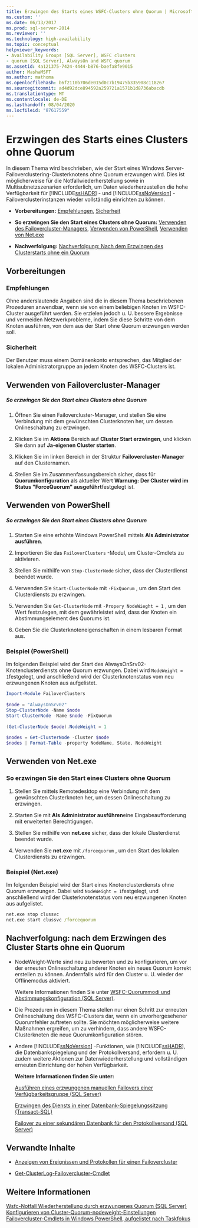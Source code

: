 ```yaml
---
title: Erzwingen des Starts eines WSFC-Clusters ohne Quorum | Microsoft-Dokumentation
ms.custom: ''
ms.date: 06/13/2017
ms.prod: sql-server-2014
ms.reviewer: ''
ms.technology: high-availability
ms.topic: conceptual
helpviewer_keywords:
- Availability Groups [SQL Server], WSFC clusters
- quorum [SQL Server], AlwaysOn and WSFC quorum
ms.assetid: 4a121375-7424-4444-b876-baefa8fe9015
author: MashaMSFT
ms.author: mathoma
ms.openlocfilehash: b6f2110b706de015d0c7b19475b335908c118267
ms.sourcegitcommit: ad4d92dce894592a259721a1571b1d8736abacdb
ms.translationtype: MT
ms.contentlocale: de-DE
ms.lasthandoff: 08/04/2020
ms.locfileid: "87617559"
---
```

# <a name="force-a-wsfc-cluster-to-start-without-a-quorum"></a>Erzwingen des Starts eines Clusters ohne Quorum
  In diesem Thema wird beschrieben, wie der Start eines Windows Server-Failoverclustering-Clusterknotens ohne Quorum erzwungen wird.  Dies ist möglicherweise für die Notfallwiederherstellung sowie in Multisubnetzszenarien erforderlich, um Daten wiederherzustellen die hohe Verfügbarkeit für [!INCLUDE[ssHADR](../../../includes/sshadr-md.md)] - und [!INCLUDE[ssNoVersion](../../../includes/ssnoversion-md.md)] -Failoverclusterinstanzen wieder vollständig einrichten zu können.  
  
-   **Vorbereitungen:**  [Empfehlungen](#Recommendations), [Sicherheit](#Security)  
  
-   **So erzwingen Sie den Start eines Clusters ohne Quorum:**  [Verwenden des Failovercluster-Managers](#FailoverClusterManagerProcedure), [Verwenden von PowerShell](#PowerShellProcedure), [Verwenden von Net.exe](#CommandPromptProcedure)  
  
-   **Nachverfolgung:**  [Nachverfolgung: Nach dem Erzwingen des Clusterstarts ohne ein Quorum](#FollowUp)  
  
##  <a name="before-you-start"></a><a name="BeforeYouBegin"></a> Vorbereitungen  
  
###  <a name="recommendations"></a><a name="Recommendations"></a> Empfehlungen  
 Ohne anderslautende Angaben sind die in diesem Thema beschriebenen Prozeduren anwendbar, wenn sie von einem beliebigen Knoten im WSFC-Cluster ausgeführt werden.  Sie erzielen jedoch u. U. bessere Ergebnisse und vermeiden Netzwerkprobleme, indem Sie diese Schritte von dem Knoten ausführen, von dem aus der Start ohne Quorum erzwungen werden soll.  
  
###  <a name="security"></a><a name="Security"></a> Sicherheit  
 Der Benutzer muss einem Domänenkonto entsprechen, das Mitglied der lokalen Administratorgruppe an jedem Knoten des WSFC-Clusters ist.  
  
##  <a name="using-failover-cluster-manager"></a><a name="FailoverClusterManagerProcedure"></a>Verwenden von Failovercluster-Manager  
  
##### <a name="to-force-a-cluster-to-start-without-a-quorum"></a>So erzwingen Sie den Start eines Clusters ohne Quorum  
  
1.  Öffnen Sie einen Failovercluster-Manager, und stellen Sie eine Verbindung mit dem gewünschten Clusterknoten her, um dessen Onlineschaltung zu erzwingen.  
  
2.  Klicken Sie im **Aktions** Bereich auf **Cluster Start erzwingen**, und klicken Sie dann auf **Ja-eigenen Cluster starten**.  
  
3.  Klicken Sie im linken Bereich in der Struktur **Failovercluster-Manager** auf den Clusternamen.  
  
4.  Stellen Sie im Zusammenfassungsbereich sicher, dass für **Quorumkonfiguration** als aktueller Wert  **Warnung: Der Cluster wird im Status "ForceQuorum" ausgeführt**festgelegt ist.  
  
##  <a name="using-powershell"></a><a name="PowerShellProcedure"></a>Verwenden von PowerShell  
  
##### <a name="to-force-a-cluster-to-start-without-a-quorum"></a>So erzwingen Sie den Start eines Clusters ohne Quorum  
  
1.  Starten Sie eine erhöhte Windows PowerShell mittels **Als Administrator ausführen**.  
  
2.  Importieren Sie das `FailoverClusters` -Modul, um Cluster-Cmdlets zu aktivieren.  
  
3.  Stellen Sie mithilfe von `Stop-ClusterNode` sicher, dass der Clusterdienst beendet wurde.  
  
4.  Verwenden Sie `Start-ClusterNode` mit `-FixQuorum` , um den Start des Clusterdiensts zu erzwingen.  
  
5.  Verwenden Sie `Get-ClusterNode` mit `-Propery NodeWieght = 1` , um den Wert festzulegen, mit dem gewährleistet wird, dass der Knoten ein Abstimmungselement des Quorums ist.  
  
6.  Geben Sie die Clusterknoteneigenschaften in einem lesbaren Format aus.  
  
### <a name="example-powershell"></a>Beispiel (PowerShell)  
 Im folgenden Beispiel wird der Start des AlwaysOnSrv02-Knotenclusterdiensts ohne Quorum erzwungen. Dabei wird `NodeWeight = 1`festgelegt, und anschließend wird der Clusterknotenstatus vom neu erzwungenen Knoten aus aufgelistet.  
  
```powershell  
Import-Module FailoverClusters  
  
$node = "AlwaysOnSrv02"  
Stop-ClusterNode -Name $node  
Start-ClusterNode -Name $node -FixQuorum  
  
(Get-ClusterNode $node).NodeWeight = 1  
  
$nodes = Get-ClusterNode -Cluster $node  
$nodes | Format-Table -property NodeName, State, NodeWeight
```  
  
##  <a name="using-netexe"></a><a name="CommandPromptProcedure"></a>Verwenden von Net.exe  
  
### <a name="to-force-a-cluster-to-start-without-a-quorum"></a>So erzwingen Sie den Start eines Clusters ohne Quorum  
  
1.  Stellen Sie mittels Remotedesktop eine Verbindung mit dem gewünschten Clusterknoten her, um dessen Onlineschaltung zu erzwingen.  
  
2.  Starten Sie mit **Als Administrator ausführen**eine Eingabeaufforderung mit erweiterten Berechtigungen.  
  
3.  Stellen Sie mithilfe von **net.exe** sicher, dass der lokale Clusterdienst beendet wurde.  
  
4.  Verwenden Sie **net.exe** mit `/forcequorum` , um den Start des lokalen Clusterdiensts zu erzwingen.  
  
### <a name="example-netexe"></a>Beispiel (Net.exe)  
 Im folgenden Beispiel wird der Start eines Knotenclusterdiensts ohne Quorum erzwungen. Dabei wird `NodeWeight = 1`festgelegt, und anschließend wird der Clusterknotenstatus vom neu erzwungenen Knoten aus aufgelistet.  
  
```cmd
net.exe stop clussvc  
net.exe start clussvc /forcequorum  
```  
  
##  <a name="follow-up-after-forcing-cluster-to-start-without-a-quorum"></a><a name="FollowUp"></a>Nachverfolgung: nach dem Erzwingen des Cluster Starts ohne ein Quorum  
  
-   NodeWeight-Werte sind neu zu bewerten und zu konfigurieren, um vor der erneuten Onlineschaltung anderer Knoten ein neues Quorum korrekt erstellen zu können. Andernfalls wird für den Cluster u. U. wieder der Offlinemodus aktiviert.  
  
     Weitere Informationen finden Sie unter [WSFC-Quorummodi und Abstimmungskonfiguration &#40;SQL Server&#41;](wsfc-quorum-modes-and-voting-configuration-sql-server.md).  
  
-   Die Prozeduren in diesem Thema stellen nur einen Schritt zur erneuten Onlineschaltung des WSFC-Clusters dar, wenn ein unvorhergesehener Quorumfehler auftreten sollte.  Sie möchten möglicherweise weitere Maßnahmen ergreifen, um zu verhindern, dass andere WSFC-Clusterknoten die neue Quorumkonfiguration stören.  
  
-   Andere [!INCLUDE[ssNoVersion](../../../includes/ssnoversion-md.md)] -Funktionen, wie [!INCLUDE[ssHADR](../../../includes/sshadr-md.md)], die Datenbankspiegelung und der Protokollversand, erfordern u. U. zudem weitere Aktionen zur Datenwiederherstellung und vollständigen erneuten Einrichtung der hohen Verfügbarkeit.  
  
     **Weitere Informationen finden Sie unter:**  
  
     [Ausführen eines erzwungenen manuellen Failovers einer Verfügbarkeitsgruppe &#40;SQL Server&#41;](../../../database-engine/availability-groups/windows/perform-a-forced-manual-failover-of-an-availability-group-sql-server.md)  
  
     [Erzwingen des Diensts in einer Datenbank-Spiegelungssitzung &#40;Transact-SQL&#41;](../../../database-engine/database-mirroring/force-service-in-a-database-mirroring-session-transact-sql.md)  
  
     [Failover zu einer sekundären Datenbank für den Protokollversand &#40;SQL Server&#41;](../../../database-engine/log-shipping/fail-over-to-a-log-shipping-secondary-sql-server.md)  
  
##  <a name="related-content"></a><a name="RelatedContent"></a> Verwandte Inhalte  
  
-   [Anzeigen von Ereignissen und Protokollen für einen Failovercluster](https://docs.microsoft.com/previous-versions/windows/it-pro/windows-server-2008-R2-and-2008/cc772342(v=ws.11))  
  
-   [Get-ClusterLog-Failovercluster-Cmdlet](https://technet.microsoft.com/library/ee461045.aspx)  
  
## <a name="see-also"></a>Weitere Informationen  
 [Wsfc-Notfall Wiederherstellung durch erzwungenes Quorum &#40;SQL Server&#41;](wsfc-disaster-recovery-through-forced-quorum-sql-server.md)   
 [Konfigurieren von Cluster-Quorum-nodeweight-Einstellungen](configure-cluster-quorum-nodeweight-settings.md)   
 [Failovercluster-Cmdlets in Windows PowerShell, aufgelistet nach Taskfokus](https://technet.microsoft.com/library/ee619761\(WS.10\).aspx)  
